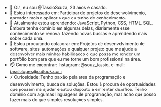 
- 👋 Olá, eu sou @TassioSouza, 23 anos e casado.
- 👀 Estou interessado em: Participar de projetos de desenvolvimento, aprender mais e aplicar o que eu tenho de conhecimento.
- 🌱 Atualmente estou aprendendo: JavaScript, Python, CSS, HTML, SQL. Embora tenha domínio em algumas delas, diariamente esse conhecimento se renova, fazendo novas buscas e aprendendo mais sobre cada uma.
- 💞️ Estou procurando colaborar em: Projetos de desenvolvimento de software, sites, automações e qualquer projeto que me ajude a desenvolver mais minhas habilidades e que possa me render um portfólio bom para que eu me torne um bom profissional na área.
- 📫 Como me encontrar: Instagram: @souz_tassio, e-mail: tassiolopes@outlook.com
- ⚡ Curiosidade: Tenho paixão pela área da programação e desenvolvimento, busca de soluções. Estou à procura de oportunidades que possam me ajudar e estou disposto a enfrentar desafios. Tenho domínio com algumas linguagens de programação, mas acho que posso fazer mais do que simples resoluções simples.
